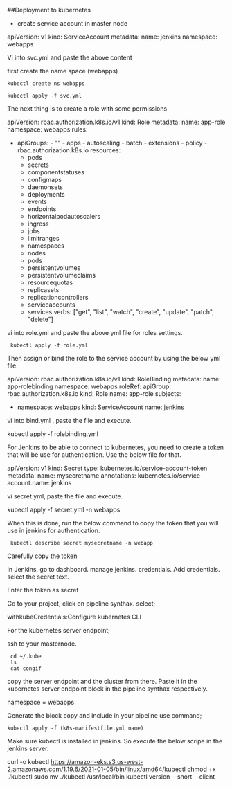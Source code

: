 ##Deployment to kubernetes

- create service account in master node

apiVersion: v1
kind: ServiceAccount
metadata:
  name: jenkins
  namespace: webapps

Vi into svc.yml and paste the above content 

first create the name space (webapps)

    kubectl create ns webapps  

    kubectl apply -f svc.yml   

The next thing is to create a role with some permissions

apiVersion: rbac.authorization.k8s.io/v1
kind: Role
metadata:
  name: app-role
  namespace: webapps
rules:
  - apiGroups:
        - ""
        - apps
        - autoscaling
        - batch
        - extensions
        - policy
        - rbac.authorization.k8s.io
    resources:
      - pods
      - secrets
      - componentstatuses
      - configmaps
      - daemonsets
      - deployments
      - events
      - endpoints
      - horizontalpodautoscalers
      - ingress
      - jobs
      - limitranges
      - namespaces
      - nodes
      - pods
      - persistentvolumes
      - persistentvolumeclaims
      - resourcequotas
      - replicasets
      - replicationcontrollers
      - serviceaccounts
      - services
    verbs: ["get", "list", "watch", "create", "update", "patch", "delete"]

vi into role.yml and paste the above yml file for roles settings.

     kubectl apply -f role.yml 

 Then assign or bind the role to the service account by using the below yml file.

apiVersion: rbac.authorization.k8s.io/v1
kind: RoleBinding
metadata:
  name: app-rolebinding
  namespace: webapps 
roleRef:
  apiGroup: rbac.authorization.k8s.io
  kind: Role
  name: app-role 
subjects:
- namespace: webapps 
  kind: ServiceAccount
  name: jenkins      

vi into bind.yml , paste the file and execute.

   kubectl apply -f rolebinding.yml

For Jenkins to be able to connect to kubernetes, you need to create a token that will be use for authentication. Use the below file for that.

apiVersion: v1
kind: Secret
type: kubernetes.io/service-account-token
metadata:
  name: mysecretname
  annotations:
    kubernetes.io/service-account.name: jenkins

vi secret.yml, paste the file and execute.

   kubectl apply -f secret.yml -n webapps

When this is done, run the below command to copy the token that you will use in jenkins for authentication.

     kubectl describe secret mysecretname -n webapp  

Carefully copy the token

In Jenkins, go to dashboard.
manage jenkins.
credentials.
Add credentials.
select the secret text.

Enter the token as secret

Go to your project, click on pipeline synthax.
select;

  withkubeCredentials:Configure kubernetes CLI

For the  kubernetes server endpoint;

ssh to your masternode.

     cd ~/.kube
     ls
     cat congif

copy the server endpoint and the cluster from there. 
Paste it in the kubernetes server endpoint block in the pipeline synthax respectively.

namespace = webapps

Generate the block
copy and include in your pipeline
use command;

    kubectl apply -f (k8s-manifestfile.yml name)

Make sure kubectl is installed in jenkins. 
So execute the below scripe in the jenkins server.

curl -o kubectl https://amazon-eks.s3.us-west-2.amazonaws.com/1.19.6/2021-01-05/bin/linux/amd64/kubectl
chmod +x ./kubectl
sudo mv ./kubectl /usr/local/bin
kubectl version --short --client
